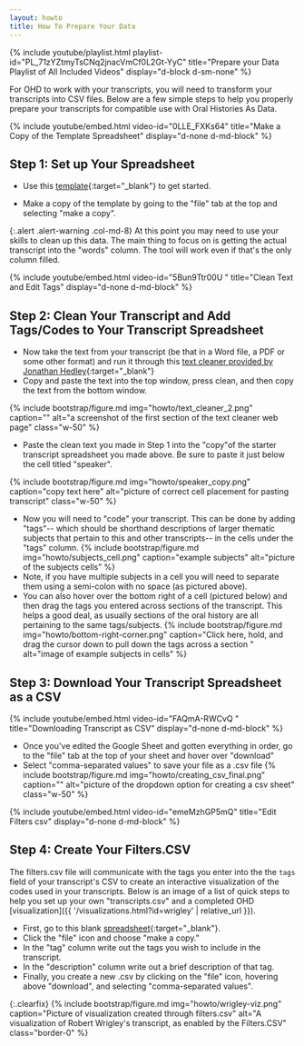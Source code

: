 ```yaml
---
layout: howto
title: How To Prepare Your Data
---
```

{% include youtube/playlist.html playlist-id="PL_71zYZtmyTsCNq2jnacVmCf0L2Gt-YyC" title="Prepare your Data Playlist of All Included Videos" display="d-block d-sm-none" %}

For OHD to work with your transcripts, you will need to transform your transcripts into CSV files. Below are a few simple steps to help you properly prepare your transcripts for compatible use with Oral Histories As 
Data.  

{% include youtube/embed.html video-id="0LLE_FXKs64" title="Make a Copy of the Template Spreadsheet" display="d-none d-md-block" %}
## Step 1: Set up Your Spreadsheet

- Use this [template](https://docs.google.com/spreadsheets/d/1uWrPMItiP-XOSkm7gyC8b9bl3tpSQRj9zLzS5y8QnW0/edit?usp=sharing){:target="_blank"} to get started. 

- Make a copy of the template by going to the "file" tab at the top and selecting "make a copy". 

{:.alert .alert-warning .col-md-8} 
At this point you may need to use your skills to clean up this data. The main thing to focus on is getting the actual transcript into the "words" column. The tool will work even if that's the only column filled. 

{% include youtube/embed.html  video-id="5Bun9Ttr00U " title="Clean Text and Edit Tags" display="d-none d-md-block" %}

## Step 2: Clean Your Transcript and Add Tags/Codes to Your Transcript Spreadsheet

- Now take the text from your transcript (be that in a Word file, a PDF or some other format) and run it through this [text cleaner provided by Jonathan Hedley](https://jhy.io/tools/convert-word-to-plain-text){:target="_blank"}  
- Copy and paste the text into the top window, press clean, and then copy the text from the bottom window. 

{% include bootstrap/figure.md img="howto/text_cleaner_2.png" caption="" alt="a screenshot of the first section of the text cleaner web page" class="w-50" %}

- Paste the clean text you made in Step 1 into the "copy"of the starter transcript spreadsheet you made above. Be sure to paste it just below the cell titled "speaker".  

{% include bootstrap/figure.md img="howto/speaker_copy.png" caption="copy text here" alt="picture of correct cell placement for pasting transcript" class="w-50" %}
- Now you will need to "code" your transcript. This can be done by adding "tags"-- which should be shorthand descriptions of larger thematic subjects that pertain to this and other transcripts-- in the cells under the "tags" column.
{% include bootstrap/figure.md img="howto/subjects_cell.png" caption="example subjects" alt="picture of the subjects cells" %}
- Note, if you have multiple subjects in a cell you will need to separate them using a semi-colon with no space (as pictured above). 
- You can also hover over the bottom right of a cell (pictured below) and then drag the tags you entered across sections of the transcript. This helps a good deal, as usually sections of the oral history are all pertaining to the same tags/subjects. 
{% include bootstrap/figure.md img="howto/bottom-right-corner.png" caption="Click here, hold, and drag the cursor down to pull down the tags across a section " alt="image of example subjects in cells" %}

## Step 3: Download Your Transcript Spreadsheet as a CSV

{% include youtube/embed.html  video-id="FAQmA-RWCvQ " title="Downloading Transcript as CSV" display="d-none d-md-block" %}
- Once you've edited the Google Sheet and gotten everything in order, go to the "file" tab at the top of your sheet and hover over "download"
- Select "comma-separated values"  to save your file as a .csv file
{% include bootstrap/figure.md img="howto/creating_csv_final.png" caption="" alt="picture of the dropdown option for creating a csv sheet" class="w-50" %}

{% include youtube/embed.html  video-id="emeMzhGP5mQ" title="Edit Filters csv" display="d-none d-md-block" %}
## Step 4: Create Your Filters.CSV 
The filters.csv file will communicate with the tags you enter into the the `tags` field of your transcript's CSV to create an interactive visualization of the codes used in your transcripts.  Below is an image of a list of quick steps to help you set up your own "transcripts.csv" and a completed OHD [visualization]({{ '/visualizations.html?id=wrigley' | relative_url }}). 

- First, go to this blank [spreadsheet](https://docs.google.com/spreadsheets/d/1qPU-7LFZrIWcLiHuTqnlbnRD1869SJalJ5OCL7tGtzE/edit#gid=0){:target="_blank"}. 
- Click the "file" icon and choose "make a copy." 
- In the "tag" column write out the tags you wish to include in the transcript.
- In the "description" column write out a brief description of that tag. 
- Finally, you create a new .csv by clicking on the "file" icon, hovering above "download", and selecting "comma-separated values". 

{:.clearfix}
{% include bootstrap/figure.md img="howto/wrigley-viz.png" caption="Picture of visualization created through filters.csv" alt="A visualization of Robert Wrigley's transcript, as enabled by the Filters.CSV" class="border-0" %}

